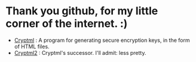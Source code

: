 # Thank you github, for my little corner of the internet. :)
- [Cryptml](cryptml.html) : A program for generating secure encryption keys, in the form of HTML files.
- [Cryptml2](cryptml2.html) : Cryptml's successor. I'll admit: less pretty.
